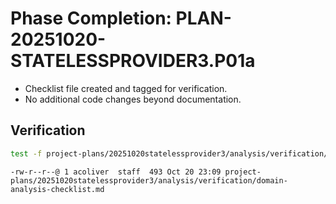# Phase Completion: PLAN-20251020-STATELESSPROVIDER3.P01a
- Checklist file created and tagged for verification.
- No additional code changes beyond documentation.

## Verification
```bash
test -f project-plans/20251020statelessprovider3/analysis/verification/domain-analysis-checklist.md
```
```text
-rw-r--r--@ 1 acoliver  staff  493 Oct 20 23:09 project-plans/20251020statelessprovider3/analysis/verification/domain-analysis-checklist.md
```

